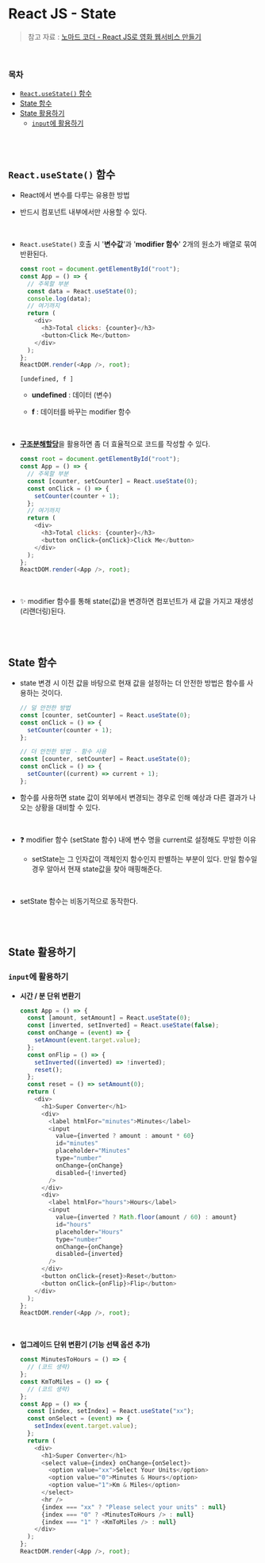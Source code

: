 # React JS - State

> 참고 자료 : <a href="https://nomadcoders.co/react-for-beginners">노마드 코더 - React JS로 영화 웹서비스 만들기</a>

<br/>

### 목차

- <a href="https://github.com/SangYoonLee1231/TIL/blob/main/React%20JS/react_state.md#reactusestate-%ED%95%A8%EC%88%98"><code>React.useState()</code> 함수</a>
- <a href="https://github.com/SangYoonLee1231/TIL/blob/main/React%20JS/react_state.md#state-%ED%95%A8%EC%88%98">State 함수</a>
- <a href="https://github.com/SangYoonLee1231/TIL/blob/main/React%20JS/react_state.md#state-%ED%99%9C%EC%9A%A9%ED%95%98%EA%B8%B0">State 활용하기</a>
  - <a href="https://github.com/SangYoonLee1231/TIL/blob/main/React%20JS/react_state.md#input%EC%97%90-%ED%99%9C%EC%9A%A9%ED%95%98%EA%B8%B0"><code>input</code>에 활용하기</a>

<br/><br/>

## <code>React.useState()</code> 함수

- React에서 변수를 다루는 유용한 방법

- 반드시 컴포넌트 내부에서만 사용할 수 있다.

<br/>

- <code>React.useState()</code> 호출 시 '<strong>변수값</strong>'과 '<strong>modifier 함수</strong>' 2개의 원소가 배열로 묶여 반환된다.

  ```javascript
  const root = document.getElementById("root");
  const App = () => {
    // 주목할 부분
    const data = React.useState(0);
    console.log(data);
    // 여기까지
    return (
      <div>
        <h3>Total clicks: {counter}</h3>
        <button>Click Me</button>
      </div>
    );
  };
  ReactDOM.render(<App />, root);
  ```

  ```
  [undefined, f ]
  ```

  - <strong>undefined</strong> : 데이터 (변수)

  - <strong>f</strong> : 데이터를 바꾸는 modifier 함수

<br/>

- <strong><a href="https://github.com/SangYoonLee1231/TIL/blob/main/JavaScript/javascript_piece_info.md#%EA%B5%AC%EC%A1%B0-%EB%B6%84%ED%95%B4-%ED%95%A0%EB%8B%B9">구조분해할당</a></strong>을 활용하면 좀 더 효율적으로 코드를 작성할 수 있다.

  ```javascript
  const root = document.getElementById("root");
  const App = () => {
    // 주목할 부분
    const [counter, setCounter] = React.useState(0);
    const onClick = () => {
      setCounter(counter + 1);
    };
    // 여기까지
    return (
      <div>
        <h3>Total clicks: {counter}</h3>
        <button onClick={onClick}>Click Me</button>
      </div>
    );
  };
  ReactDOM.render(<App />, root);
  ```

<br/>

- ✨ modifier 함수를 통해 state(값)을 변경하면 컴포넌트가 새 값을 가지고 재생성(리랜더링)된다.

<br/><br/>

## State 함수

- state 변경 시 이전 값을 바탕으로 현재 값을 설정하는 더 안전한 방법은 함수를 사용하는 것이다.

  ```javascript
  // 덜 안전한 방법
  const [counter, setCounter] = React.useState(0);
  const onClick = () => {
    setCounter(counter + 1);
  };
  ```

  ```javascript
  // 더 안전한 방법 - 함수 사용
  const [counter, setCounter] = React.useState(0);
  const onClick = () => {
    setCounter((current) => current + 1);
  };
  ```

- 함수를 사용하면 state 값이 외부에서 변경되는 경우로 인해 예상과 다른 결과가 나오는 상황을 대비할 수 있다.

<br/>

- ❓ modifier 함수 (setState 함수) 내에 변수 명을 current로 설정해도 무방한 이유

  - setState는 그 인자값이 객체인지 함수인지 판별하는 부분이 있다. 만일 함수일 경우 알아서 현재 state값을 찾아 매핑해준다.

<br/>

- setState 함수는 비동기적으로 동작한다.

<br/><br/>

## State 활용하기

### <code>input</code>에 활용하기

- <strong>시간 / 분 단위 변환기</strong>

  ```javascript
  const App = () => {
    const [amount, setAmount] = React.useState(0);
    const [inverted, setInverted] = React.useState(false);
    const onChange = (event) => {
      setAmount(event.target.value);
    };
    const onFlip = () => {
      setInverted((inverted) => !inverted);
      reset();
    };
    const reset = () => setAmount(0);
    return (
      <div>
        <h1>Super Converter</h1>
        <div>
          <label htmlFor="minutes">Minutes</label>
          <input
            value={inverted ? amount : amount * 60}
            id="minutes"
            placeholder="Minutes"
            type="number"
            onChange={onChange}
            disabled={!inverted}
          />
        </div>
        <div>
          <label htmlFor="hours">Hours</label>
          <input
            value={inverted ? Math.floor(amount / 60) : amount}
            id="hours"
            placeholder="Hours"
            type="number"
            onChange={onChange}
            disabled={inverted}
          />
        </div>
        <button onClick={reset}>Reset</button>
        <button onClick={onFlip}>Flip</button>
      </div>
    );
  };
  ReactDOM.render(<App />, root);
  ```

<br/>

- <strong>업그레이드 단위 변환기 (기능 선택 옵션 추가)</strong>

  ```javascript
  const MinutesToHours = () => {
    // (코드 생략)
  };
  const KmToMiles = () => {
    // (코드 생략)
  };
  const App = () => {
    const [index, setIndex] = React.useState("xx");
    const onSelect = (event) => {
      setIndex(event.target.value);
    };
    return (
      <div>
        <h1>Super Converter</h1>
        <select value={index} onChange={onSelect}>
          <option value="xx">Select Your Units</option>
          <option value="0">Minutes & Hours</option>
          <option value="1">Km & Miles</option>
        </select>
        <hr />
        {index === "xx" ? "Please select your units" : null}
        {index === "0" ? <MinutesToHours /> : null}
        {index === "1" ? <KmToMiles /> : null}
      </div>
    );
  };
  ReactDOM.render(<App />, root);
  ```

